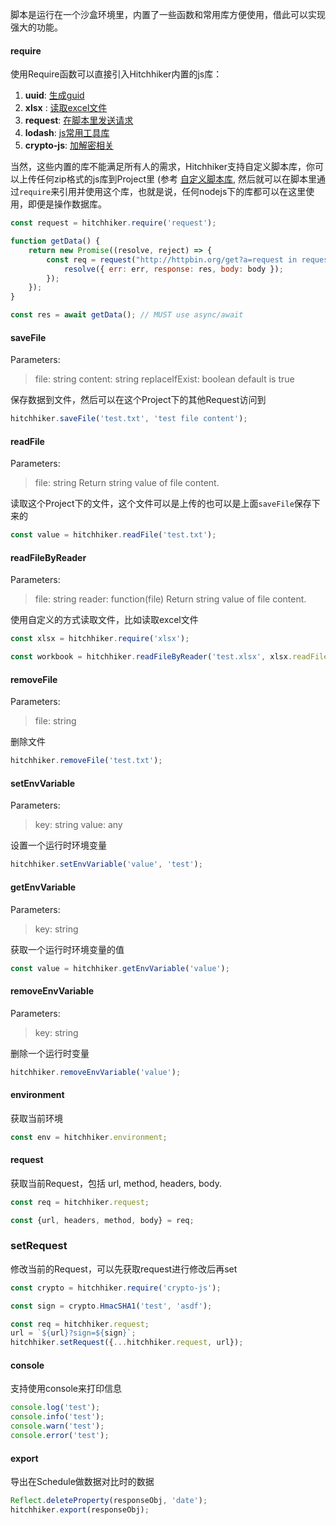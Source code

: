 脚本是运行在一个沙盒环境里，内置了一些函数和常用库方便使用，借此可以实现强大的功能。

#### require
使用Require函数可以直接引入Hitchhiker内置的js库：

1. **uuid**:   [生成guid](https://github.com/kelektiv/node-uuid)
2. **xlsx** :  [读取excel文件](https://github.com/SheetJS/js-xlsx)
3. **request**:   [在脚本里发送请求](https://github.com/request/request)
4. **lodash**:  [js常用工具库](https://lodash.com/)
5. **crypto-js**:  [加解密相关](https://github.com/brix/crypto-js)

当然，这些内置的库不能满足所有人的需求，Hitchhiker支持自定义脚本库，你可以上传任何zip格式的js库到Project里 (参考 [自定义脚本库](custom-javascript-lib.md), 然后就可以在脚本里通过`require`来引用并使用这个库，也就是说，任何nodejs下的库都可以在这里使用，即便是操作数据库。

```js
const request = hitchhiker.require('request');

function getData() {
    return new Promise((resolve, reject) => {
        const req = request("http://httpbin.org/get?a=request in request", (err, res, body) => {
            resolve({ err: err, response: res, body: body });
        });
    });
}

const res = await getData(); // MUST use async/await
```

#### saveFile
Parameters:
> file: string
> content: string
> replaceIfExist: boolean default is true

保存数据到文件，然后可以在这个Project下的其他Request访问到

```js
hitchhiker.saveFile('test.txt', 'test file content');
```

#### readFile
Parameters:
> file: string
Return string value of file content.

读取这个Project下的文件，这个文件可以是上传的也可以是上面`saveFile`保存下来的

```js
const value = hitchhiker.readFile('test.txt');
```

#### readFileByReader
Parameters:
> file: string
> reader: function(file)
Return string value of file content.

使用自定义的方式读取文件，比如读取excel文件

```js
const xlsx = hitchhiker.require('xlsx');

const workbook = hitchhiker.readFileByReader('test.xlsx', xlsx.readFile);
```

#### removeFile
Parameters:
> file: string

删除文件

```js
hitchhiker.removeFile('test.txt');
```

#### setEnvVariable
Parameters:
> key: string
> value: any

设置一个运行时环境变量

```js
hitchhiker.setEnvVariable('value', 'test');
```

#### getEnvVariable
Parameters:
> key: string

获取一个运行时环境变量的值

```js
const value = hitchhiker.getEnvVariable('value');
```

#### removeEnvVariable
Parameters:
> key: string

删除一个运行时变量

```js
hitchhiker.removeEnvVariable('value');
```

#### environment
获取当前环境

```js
const env = hitchhiker.environment;
```

#### request
获取当前Request，包括 url, method, headers, body.

```js
const req = hitchhiker.request;

const {url, headers, method, body} = req;
```

### setRequest
修改当前的Request，可以先获取request进行修改后再set

```js
const crypto = hitchhiker.require('crypto-js');

const sign = crypto.HmacSHA1('test', 'asdf');

const req = hitchhiker.request;
url = `${url}?sign=${sign}`;
hitchhiker.setRequest({...hitchhiker.request, url});
```

#### console
支持使用console来打印信息

```js
console.log('test');
console.info('test');
console.warn('test');
console.error('test');
```

#### export
导出在Schedule做数据对比时的数据

```js
Reflect.deleteProperty(responseObj, 'date');
hitchhiker.export(responseObj);
```
